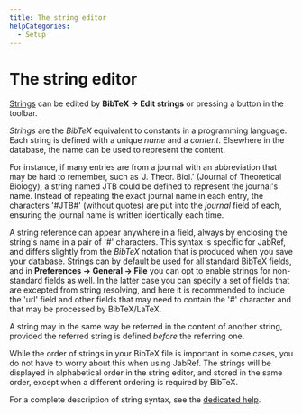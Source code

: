 ```yaml
---
title: The string editor
helpCategories:
  - Setup
---
```


# The string editor

[Strings](https://github.com/JabRef/help.jabref.org/tree/1f58696d9081b60bf60823090c7594d67d7f5295/en/Strings/README.md) can be edited by **BibTeX → Edit strings** or pressing a button in the toolbar.

_Strings_ are the _BibTeX_ equivalent to constants in a programming language. Each string is defined with a unique _name_ and a _content_. Elsewhere in the database, the name can be used to represent the content.

For instance, if many entries are from a journal with an abbreviation that may be hard to remember, such as 'J. Theor. Biol.' \(Journal of Theoretical Biology\), a string named JTB could be defined to represent the journal's name. Instead of repeating the exact journal name in each entry, the characters '\#JTB\#' \(without quotes\) are put into the _journal_ field of each, ensuring the journal name is written identically each time.

A string reference can appear anywhere in a field, always by enclosing the string's name in a pair of '\#' characters. This syntax is specific for JabRef, and differs slightly from the _BibTeX_ notation that is produced when you save your database. Strings can by default be used for all standard BibTeX fields, and in **Preferences → General → File** you can opt to enable strings for non-standard fields as well. In the latter case you can specify a set of fields that are excepted from string resolving, and here it is recommended to include the 'url' field and other fields that may need to contain the '\#' character and that may be processed by BibTeX/LaTeX.

A string may in the same way be referred in the content of another string, provided the referred string is defined _before_ the referring one.

While the order of strings in your BibTeX file is important in some cases, you do not have to worry about this when using JabRef. The strings will be displayed in alphabetical order in the string editor, and stored in the same order, except when a different ordering is required by BibTeX.

For a complete description of string syntax, see the [dedicated help](https://github.com/JabRef/help.jabref.org/tree/1f58696d9081b60bf60823090c7594d67d7f5295/en/Strings/README.md).

